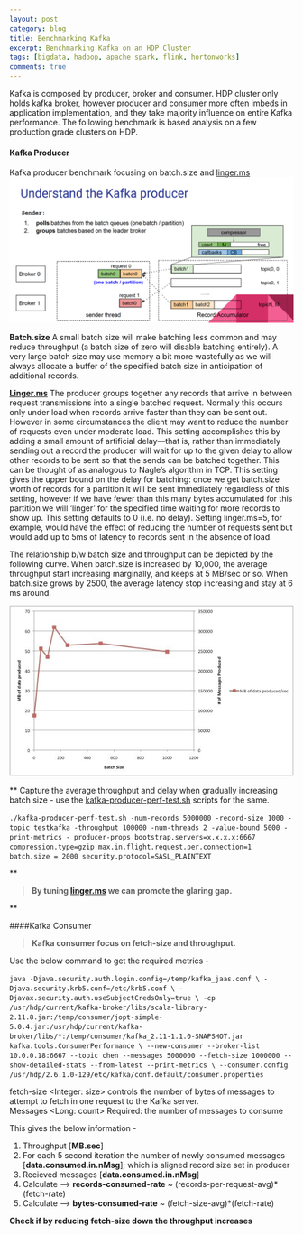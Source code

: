 ```yaml
---
layout: post
category: blog
title: Benchmarking Kafka
excerpt: Benchmarking Kafka on an HDP Cluster
tags: [bigdata, hadoop, apache spark, flink, hortonworks]
comments: true
---
```


<p>Kafka is composed by producer, broker and consumer. HDP cluster only holds kafka broker, however producer and consumer more often imbeds in application implementation, and they take majority influence on entire Kafka performance. The following benchmark is based analysis on a few production grade clusters on HDP.</p>
<h4 id="kafka-producer">Kafka Producer</h4>
<p>Kafka producer benchmark focusing on batch.size and <a href="http://linger.ms">linger.ms</a><br>
<img src="https://github.com/sivansasidharan/sivansasidharan.github.io/blob/master/downloads/HDP-Kafka.png" alt="kafka producer"></p>
<p><strong>Batch.size</strong> A small batch size will make batching less common and may reduce throughput (a batch size of zero will disable batching entirely). A very large batch size may use memory a bit more wastefully as we will always allocate a buffer of the specified batch size in anticipation of additional records.</p>
<p><strong><a href="http://Linger.ms">Linger.ms</a></strong> The producer groups together any records that arrive in between request transmissions into a single batched request. Normally this occurs only under load when records arrive faster than they can be sent out. However in some circumstances the client may want to reduce the number of requests even under moderate load. This setting accomplishes this by adding a small amount of artificial delay—that is, rather than immediately sending out a record the producer will wait for up to the given delay to allow other records to be sent so that the sends can be batched together. This can be thought of as analogous to Nagle’s algorithm in TCP. This setting gives the upper bound on the delay for batching: once we get batch.size worth of records for a partition it will be sent immediately regardless of this setting, however if we have fewer than this many bytes accumulated for this partition we will ‘linger’ for the specified time waiting for more records to show up. This setting defaults to 0 (i.e. no delay). Setting linger.ms=5, for example, would have the effect of reducing the number of requests sent but would add up to 5ms of latency to records sent in the absence of load.</p>
<p>The relationship b/w batch size and throughput can be depicted by the following curve. When batch.size is increased by 10,000, the average throughput start increasing marginally, and keeps at 5 MB/sec or so. When batch.size grows by 2500, the average latency stop increasing and stay at 6 ms around.</p>
<p><img src="https://github.com/sivansasidharan/sivansasidharan.github.io/blob/master/downloads/Kafka-benchmarking.jpg" alt="batch size and throughput"></p>
<p>** Capture the average throughput and delay when gradually increasing batch size - use the <a href="http://kafka-producer-perf-test.sh">kafka-producer-perf-test.sh</a> scripts for the same.</p>
<p><code>./kafka-producer-perf-test.sh -num-records 5000000 -record-size 1000 -topic testkafka -throughput 100000 -num-threads 2 -value-bound 5000 - print-metrics - producer-props bootstrap.servers=x.x.x.x:6667 compression.type=gzip max.in.flight.request.per.connection=1 batch.size = 2000 security.protocol=SASL_PLAINTEXT</code></p>
<p>**</p>
<blockquote>
<p><strong>By tuning <a href="http://linger.ms">linger.ms</a> we can promote the glaring gap.</strong></p>
</blockquote>
<p>**</p>
<p>####Kafka Consumer</p>
<blockquote>
<p><strong>Kafka consumer focus on fetch-size and throughput.</strong></p>
</blockquote>
<p>Use the below command to get the required metrics -</p>
<p><code>java -Djava.security.auth.login.config=/temp/kafka_jaas.conf \ -Djava.security.krb5.conf=/etc/krb5.conf \ -Djavax.security.auth.useSubjectCredsOnly=true \ -cp /usr/hdp/current/kafka-broker/libs/scala-library-2.11.8.jar:/temp/consumer/jopt-simple-5.0.4.jar:/usr/hdp/current/kafka-broker/libs/*:/temp/consumer/kafka_2.11-1.1.0-SNAPSHOT.jar kafka.tools.ConsumerPerformance \ --new-consumer --broker-list 10.0.0.18:6667 --topic chen --messages 5000000 --fetch-size 1000000 --show-detailed-stats --from-latest --print-metrics \ --consumer.config /usr/hdp/2.6.1.0-129/etc/kafka/conf.default/consumer.properties</code></p>
<p>fetch-size &lt;Integer: size&gt; controls the number of bytes of messages to attempt to fetch in one request to the Kafka server.<br>
Messages &lt;Long: count&gt; Required: the number of messages to consume</p>
<p>This gives the below information -</p>
<ol>
<li>Throughput  [<strong>MB.sec</strong>]</li>
<li>For each 5 second iteration  the number of newly consumed messages [<strong>data.consumed.in.nMsg</strong>]; which is aligned record size set in producer</li>
<li>Recieved messages [<strong>data.consumed.in.nMsg</strong>]</li>
<li>Calculate --&gt; <strong>records-consumed-rate</strong> ~ (records-per-request-avg)*(fetch-rate)</li>
<li>Calculate --&gt; <strong>bytes-consumed-rate</strong> ~ (fetch-size-avg)*(fetch-rate)</li>
</ol>
<p><strong>Check if by reducing fetch-size down the throughput increases</strong></p>

